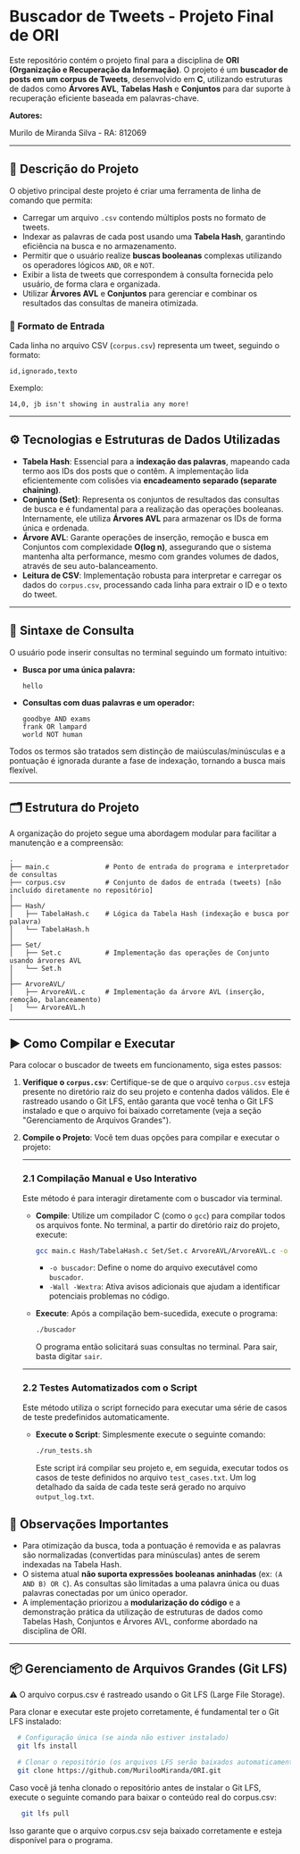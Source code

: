 # Buscador de Tweets - Projeto Final de ORI

Este repositório contém o projeto final para a disciplina de **ORI (Organização e Recuperação da Informação)**. O projeto é um **buscador de posts em um corpus de Tweets**, desenvolvido em **C**, utilizando estruturas de dados como **Árvores AVL**, **Tabelas Hash** e **Conjuntos** para dar suporte à recuperação eficiente baseada em palavras-chave.

**Autores:**

Murilo de Miranda Silva - RA: 812069

-----

## 🧠 Descrição do Projeto

O objetivo principal deste projeto é criar uma ferramenta de linha de comando que permita:

  * Carregar um arquivo `.csv` contendo múltiplos posts no formato de tweets.
  * Indexar as palavras de cada post usando uma **Tabela Hash**, garantindo eficiência na busca e no armazenamento.
  * Permitir que o usuário realize **buscas booleanas** complexas utilizando os operadores lógicos `AND`, `OR` e `NOT`.
  * Exibir a lista de tweets que correspondem à consulta fornecida pelo usuário, de forma clara e organizada.
  * Utilizar **Árvores AVL** e **Conjuntos** para gerenciar e combinar os resultados das consultas de maneira otimizada.

### 📄 Formato de Entrada

Cada linha no arquivo CSV (`corpus.csv`) representa um tweet, seguindo o formato:

```
id,ignorado,texto
```

Exemplo:

```
14,0, jb isn't showing in australia any more!
```

-----

## ⚙️ Tecnologias e Estruturas de Dados Utilizadas

  * **Tabela Hash**: Essencial para a **indexação das palavras**, mapeando cada termo aos IDs dos posts que o contêm. A implementação lida eficientemente com colisões via **encadeamento separado (separate chaining)**.
  * **Conjunto (Set)**: Representa os conjuntos de resultados das consultas de busca e é fundamental para a realização das operações booleanas. Internamente, ele utiliza **Árvores AVL** para armazenar os IDs de forma única e ordenada.
  * **Árvore AVL**: Garante operações de inserção, remoção e busca em Conjuntos com complexidade **O(log n)**, assegurando que o sistema mantenha alta performance, mesmo com grandes volumes de dados, através de seu auto-balanceamento.
  * **Leitura de CSV**: Implementação robusta para interpretar e carregar os dados do `corpus.csv`, processando cada linha para extrair o ID e o texto do tweet.

-----

## 🔎 Sintaxe de Consulta

O usuário pode inserir consultas no terminal seguindo um formato intuitivo:

  * **Busca por uma única palavra:**
    ```
    hello
    ```
  * **Consultas com duas palavras e um operador:**
    ```
    goodbye AND exams
    frank OR lampard
    world NOT human
    ```

Todos os termos são tratados sem distinção de maiúsculas/minúsculas e a pontuação é ignorada durante a fase de indexação, tornando a busca mais flexível.

-----

## 🗂️ Estrutura do Projeto

A organização do projeto segue uma abordagem modular para facilitar a manutenção e a compreensão:

```
.
├── main.c              # Ponto de entrada do programa e interpretador de consultas
├── corpus.csv          # Conjunto de dados de entrada (tweets) [não incluído diretamente no repositório]
│
├── Hash/
│   ├── TabelaHash.c    # Lógica da Tabela Hash (indexação e busca por palavra)
│   └── TabelaHash.h
│
├── Set/
│   ├── Set.c           # Implementação das operações de Conjunto usando árvores AVL
│   └── Set.h
│
├── ArvoreAVL/
│   ├── ArvoreAVL.c     # Implementação da árvore AVL (inserção, remoção, balanceamento)
│   └── ArvoreAVL.h
```

-----

## ▶️ Como Compilar e Executar

Para colocar o buscador de tweets em funcionamento, siga estes passos:

1.  **Verifique o `corpus.csv`**: Certifique-se de que o arquivo `corpus.csv` esteja presente no diretório raiz do seu projeto e contenha dados válidos. Ele é rastreado usando o Git LFS, então garanta que você tenha o Git LFS instalado e que o arquivo foi baixado corretamente (veja a seção "Gerenciamento de Arquivos Grandes").

2.  **Compile o Projeto**: Você tem duas opções para compilar e executar o projeto:

    -----

    ### 2.1 Compilação Manual e Uso Interativo

    Este método é para interagir diretamente com o buscador via terminal.

      * **Compile**: Utilize um compilador C (como o `gcc`) para compilar todos os arquivos fonte. No terminal, a partir do diretório raiz do projeto, execute:

        ```bash
        gcc main.c Hash/TabelaHash.c Set/Set.c ArvoreAVL/ArvoreAVL.c -o buscador -Wall -Wextra
        ```

          * `-o buscador`: Define o nome do arquivo executável como `buscador`.
          * `-Wall -Wextra`: Ativa avisos adicionais que ajudam a identificar potenciais problemas no código.

      * **Execute**: Após a compilação bem-sucedida, execute o programa:

        ```bash
        ./buscador
        ```

        O programa então solicitará suas consultas no terminal. Para sair, basta digitar `sair`.

    -----

    ### 2.2 Testes Automatizados com o Script

    Este método utiliza o script fornecido para executar uma série de casos de teste predefinidos automaticamente.

      * **Execute o Script**: Simplesmente execute o seguinte comando:

        ```bash
        ./run_tests.sh
        ```

        Este script irá compilar seu projeto e, em seguida, executar todos os casos de teste definidos no arquivo `test_cases.txt`. Um log detalhado da saída de cada teste será gerado no arquivo `output_log.txt`.


## 🧾 Observações Importantes

  * Para otimização da busca, toda a pontuação é removida e as palavras são normalizadas (convertidas para minúsculas) antes de serem indexadas na Tabela Hash.
  * O sistema atual **não suporta expressões booleanas aninhadas** (ex: `(A AND B) OR C`). As consultas são limitadas a uma palavra única ou duas palavras conectadas por um único operador.
  * A implementação priorizou a **modularização do código** e a demonstração prática da utilização de estruturas de dados como Tabelas Hash, Conjuntos e Árvores AVL, conforme abordado na disciplina de ORI.

-----

## 📦 Gerenciamento de Arquivos Grandes (Git LFS)

⚠️ O arquivo corpus.csv é rastreado usando o Git LFS (Large File Storage).

Para clonar e executar este projeto corretamente, é fundamental ter o Git LFS instalado:

 ```bash
   # Configuração única (se ainda não estiver instalado)
   git lfs install

   # Clonar o repositório (os arquivos LFS serão baixados automaticamente)
   git clone https://github.com/MurilooMiranda/ORI.git
 ```

Caso você já tenha clonado o repositório antes de instalar o Git LFS, execute o seguinte comando para baixar o conteúdo real do corpus.csv:

```bash
   git lfs pull
 ```

Isso garante que o arquivo corpus.csv seja baixado corretamente e esteja disponível para o programa.

